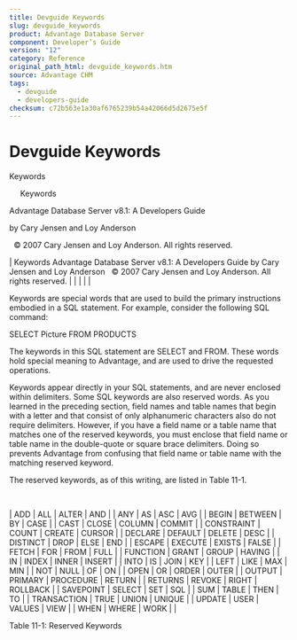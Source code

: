 ```yaml
---
title: Devguide Keywords
slug: devguide_keywords
product: Advantage Database Server
component: Developer’s Guide
version: "12"
category: Reference
original_path_html: devguide_keywords.htm
source: Advantage CHM
tags:
  - devguide
  - developers-guide
checksum: c72b563e1a30af6765239b54a42066d5d2675e5f
---
```


# Devguide Keywords

Keywords

     Keywords

Advantage Database Server v8.1: A Developers Guide

by Cary Jensen and Loy Anderson

  © 2007 Cary Jensen and Loy Anderson. All rights reserved.

| Keywords  Advantage Database Server v8.1: A Developers Guide  by Cary Jensen and Loy Anderson    © 2007 Cary Jensen and Loy Anderson. All rights reserved. |  |  |  |  |

Keywords are special words that are used to build the primary instructions embodied in a SQL statement. For example, consider the following SQL command:

SELECT Picture FROM PRODUCTS

The keywords in this SQL statement are SELECT and FROM. These words hold special meaning to Advantage, and are used to drive the requested operations.

Keywords appear directly in your SQL statements, and are never enclosed within delimiters. Some SQL keywords are also reserved words. As you learned in the preceding section, field names and table names that begin with a letter and that consist of only alphanumeric characters also do not require delimiters. However, if you have a field name or a table name that matches one of the reserved keywords, you must enclose that field name or table name in the double-quote or square brace delimiters. Doing so prevents Advantage from confusing that field name or table name with the matching reserved keyword.

The reserved keywords, as of this writing, are listed in Table 11-1.

 

| ADD | ALL | ALTER | AND |
| ANY | AS | ASC | AVG |
| BEGIN | BETWEEN | BY | CASE |
| CAST | CLOSE | COLUMN | COMMIT |
| CONSTRAINT | COUNT | CREATE | CURSOR |
| DECLARE | DEFAULT | DELETE | DESC |
| DISTINCT | DROP | ELSE | END |
| ESCAPE | EXECUTE | EXISTS | FALSE |
| FETCH | FOR | FROM | FULL |
| FUNCTION | GRANT | GROUP | HAVING |
| IN | INDEX | INNER | INSERT |
| INTO | IS | JOIN | KEY |
| LEFT | LIKE | MAX | MIN |
| NOT | NULL | OF | ON |
| OPEN | OR | ORDER | OUTER |
| OUTPUT | PRIMARY | PROCEDURE | RETURN |
| RETURNS | REVOKE | RIGHT | ROLLBACK |
| SAVEPOINT | SELECT | SET | SQL |
| SUM | TABLE | THEN | TO |
| TRANSACTION | TRUE | UNION | UNIQUE |
| UPDATE | USER | VALUES | VIEW |
| WHEN | WHERE | WORK |  |

Table 11-1: Reserved Keywords
